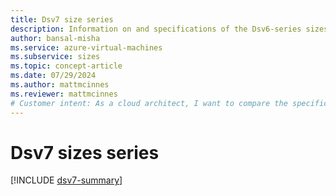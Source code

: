 ```yaml
---
title: Dsv7 size series
description: Information on and specifications of the Dsv6-series sizes
author: bansal-misha
ms.service: azure-virtual-machines
ms.subservice: sizes
ms.topic: concept-article
ms.date: 07/29/2024
ms.author: mattmcinnes
ms.reviewer: mattmcinnes
# Customer intent: As a cloud architect, I want to compare the specifications of the Dsv6 series virtual machine sizes, so that I can select the appropriate size for our workloads based on their vCPU, memory, storage, and network requirements.
---
```


# Dsv7 sizes series 

[!INCLUDE [dsv7-summary](./includes/dsv7-series-summary.md)]


